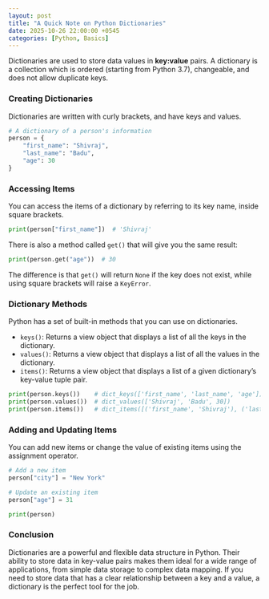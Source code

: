 ```yaml
---
layout: post
title: "A Quick Note on Python Dictionaries"
date: 2025-10-26 22:00:00 +0545
categories: [Python, Basics]
---
```


Dictionaries are used to store data values in **key:value** pairs. A dictionary is a collection which is ordered (starting from Python 3.7), changeable, and does not allow duplicate keys.

### Creating Dictionaries

Dictionaries are written with curly brackets, and have keys and values.

```python
# A dictionary of a person's information
person = {
    "first_name": "Shivraj",
    "last_name": "Badu",
    "age": 30
}
```

### Accessing Items

You can access the items of a dictionary by referring to its key name, inside square brackets.

```python
print(person["first_name"])  # 'Shivraj'
```

There is also a method called `get()` that will give you the same result:

```python
print(person.get("age"))  # 30
```

The difference is that `get()` will return `None` if the key does not exist, while using square brackets will raise a `KeyError`.

### Dictionary Methods

Python has a set of built-in methods that you can use on dictionaries.

- `keys()`: Returns a view object that displays a list of all the keys in the dictionary.
- `values()`: Returns a view object that displays a list of all the values in the dictionary.
- `items()`: Returns a view object that displays a list of a given dictionary’s key-value tuple pair.

```python
print(person.keys())    # dict_keys(['first_name', 'last_name', 'age'])
print(person.values())  # dict_values(['Shivraj', 'Badu', 30])
print(person.items())   # dict_items([('first_name', 'Shivraj'), ('last_name', 'Badu'), ('age', 30)])
```

### Adding and Updating Items

You can add new items or change the value of existing items using the assignment operator.

```python
# Add a new item
person["city"] = "New York"

# Update an existing item
person["age"] = 31

print(person)
```

### Conclusion

Dictionaries are a powerful and flexible data structure in Python. Their ability to store data in key-value pairs makes them ideal for a wide range of applications, from simple data storage to complex data mapping. If you need to store data that has a clear relationship between a key and a value, a dictionary is the perfect tool for the job.
